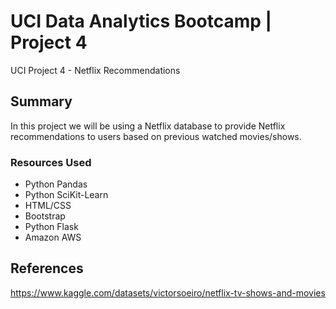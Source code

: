 # UCI Data Analytics Bootcamp | Project 4
UCI Project 4 - Netflix Recommendations

## Summary
In this project we will be using a Netflix database to provide Netflix recommendations to users based on previous watched movies/shows.

### Resources Used
  - Python Pandas
  - Python SciKit-Learn
  - HTML/CSS
  - Bootstrap
  - Python Flask
  - Amazon AWS

## References

<a href="https://www.kaggle.com/datasets/victorsoeiro/netflix-tv-shows-and-movies">https://www.kaggle.com/datasets/victorsoeiro/netflix-tv-shows-and-movies</a>
